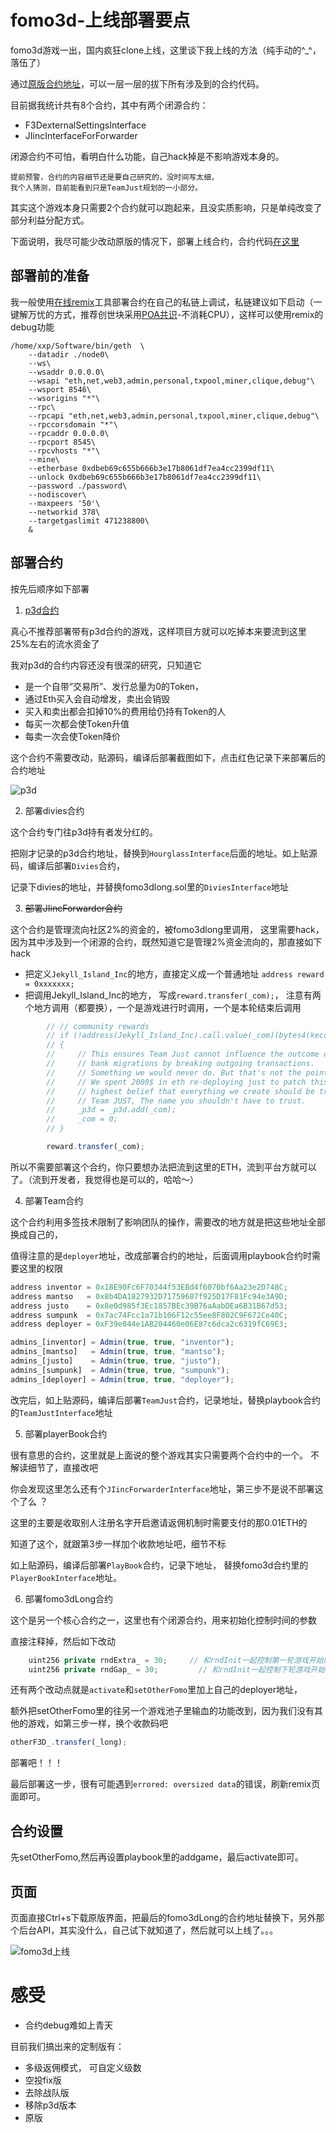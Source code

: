 # fomo3d-上线部署要点


fomo3d游戏一出，国内疯狂clone上线，这里谈下我上线的方法（纯手动的^_^，落伍了）

通过[原版合约地址](https://etherscan.io/address/0xa62142888aba8370742be823c1782d17a0389da1#code)，可以一层一层的拔下所有涉及到的合约代码。

目前据我统计共有8个合约，其中有两个闭源合约：

- F3DexternalSettingsInterface
- JIincInterfaceForForwarder

闭源合约不可怕，看明白什么功能，自己hack掉是不影响游戏本身的。

    提前预警，合约的内容细节还是要自己研究的，没时间写太细，
    我个人猜测，目前能看到只是TeamJust规划的一小部分。

其实这个游戏本身只需要2个合约就可以跑起来，且没实质影响，只是单纯改变了部分利益分配方式。

下面说明，我尽可能少改动原版的情况下，部署上线合约，合约代码[在这里](https://github.com/ChungkueiBlock/sols/fomo3d)

## 部署前的准备

我一般使用[在线remix](https://remix.ethereum.org/#optimize=true&version=soljson-v0.4.24)工具部署合约在自己的私链上调试，私链建议如下启动（一键解万忧的方式，推荐创世块采用[POA共识](https://github.com/ChungkueiBlock/tools/privateEth)-不消耗CPU），这样可以使用remix的debug功能
```
/home/xxp/Software/bin/geth  \
    --datadir ./node0\
    --ws\
    --wsaddr 0.0.0.0\
    --wsapi "eth,net,web3,admin,personal,txpool,miner,clique,debug"\
    --wsport 8546\
    --wsorigins "*"\
    --rpc\
    --rpcapi "eth,net,web3,admin,personal,txpool,miner,clique,debug"\
    --rpccorsdomain "*"\
    --rpcaddr 0.0.0.0\
    --rpcport 8545\
    --rpcvhosts "*"\
    --mine\
    --etherbase 0xdbeb69c655b666b3e17b8061df7ea4cc2399df11\
    --unlock 0xdbeb69c655b666b3e17b8061df7ea4cc2399df11\
    --password ./password\
    --nodiscover\
    --maxpeers '50'\
    --networkid 378\
    --targetgaslimit 471238800\
    &
```

## 部署合约

按先后顺序如下部署

1. [p3d合约](https://github.com/ChungkueiBlock/sols/fomo3d/Hourglass.sol)

真心不推荐部署带有p3d合约的游戏，这样项目方就可以吃掉本来要流到这里25%左右的流水资金了

我对p3d的合约内容还没有很深的研究，只知道它
 - 是一个自带“交易所”、发行总量为0的Token，
 - 通过Eth买入会自动增发，卖出会销毁
 - 买入和卖出都会扣掉10%的费用给仍持有Token的人
 - 每买一次都会使Token升值
 - 每卖一次会使Token降价

这个合约不需要改动，贴源码，编译后部署截图如下，点击红色记录下来部署后的合约地址

![p3d](/assets/fomo3d/p3d部署.jpg)

2. 部署divies合约

这个合约专门往p3d持有者发分红的。

把刚才记录的p3d合约地址，替换到`HourglassInterface`后面的地址。如上贴源码，编译后部署`Divies`合约，

记录下divies的地址，并替换fomo3dlong.sol里的`DiviesInterface`地址

3. ~~部署JIincForwarder合约~~

这个合约是管理流向社区2%的资金的，被fomo3dlong里调用，
这里需要hack，因为其中涉及到一个闭源的合约，既然知道它是管理2%资金流向的，那直接如下hack

- 把定义`Jekyll_Island_Inc`的地方，直接定义成一个普通地址 `address reward = 0xxxxxxx;`
- 把调用Jekyll_Island_Inc的地方， 写成`reward.transfer(_com);`， 注意有两个地方调用（都要换），一个是游戏进行时调用，一个是本轮结束后调用

```javascript
        // // community rewards
        // if (!address(Jekyll_Island_Inc).call.value(_com)(bytes4(keccak256("deposit()"))))
        // {
        //     // This ensures Team Just cannot influence the outcome of FoMo3D with
        //     // bank migrations by breaking outgoing transactions.
        //     // Something we would never do. But that's not the point.
        //     // We spent 2000$ in eth re-deploying just to patch this, we hold the 
        //     // highest belief that everything we create should be trustless.
        //     // Team JUST, The name you shouldn't have to trust.
        //     _p3d = _p3d.add(_com);
        //     _com = 0;
        // }

        reward.transfer(_com);
```

所以不需要部署这个合约，你只要想办法把流到这里的ETH，流到平台方就可以了。（流到开发者，我觉得也是可以的，哈哈～）

4. 部署Team合约

这个合约利用多签技术限制了影响团队的操作，需要改的地方就是把这些地址全部换成自己的，

值得注意的是`deployer`地址，改成部署合约的地址，后面调用playbook合约时需要这里的权限

```javascript
address inventor = 0x18E90Fc6F70344f53EBd4f6070bf6Aa23e2D748C;
address mantso   = 0x8b4DA1827932D71759687f925D17F81Fc94e3A9D;
address justo    = 0x8e0d985f3Ec1857BEc39B76aAabDEa6B31B67d53;
address sumpunk  = 0x7ac74Fcc1a71b106F12c55ee8F802C9F672Ce40C;
address deployer = 0xF39e044e1AB204460e06E87c6dca2c6319fC69E3;

admins_[inventor] = Admin(true, true, "inventor");
admins_[mantso]   = Admin(true, true, "mantso");
admins_[justo]    = Admin(true, true, "justo");
admins_[sumpunk]  = Admin(true, true, "sumpunk");
admins_[deployer] = Admin(true, true, "deployer");
```

改完后，如上贴源码，编译后部署`TeamJust`合约，记录地址，替换playbook合约的`TeamJustInterface`地址

5. 部署playerBook合约

很有意思的合约，这里就是上面说的整个游戏其实只需要两个合约中的一个。
不解读细节了，直接改吧

你会发现这里怎么还有个`JIincForwarderInterface`地址，第三步不是说不部署这个了么 ？

这里的主要是收取别人注册名字开启邀请返佣机制时需要支付的那0.01ETH的

知道了这个，就跟第3步一样加个收款地址吧，细节不标

如上贴源码，编译后部署`PlayBook`合约，记录下地址， 替换fomo3d合约里的`PlayerBookInterface`地址。


6. 部署fomo3dLong合约

这个是另一个核心合约之一，这里也有个闭源合约，用来初始化控制时间的参数

直接注释掉，然后如下改动

```javascript
	uint256 private rndExtra_ = 30;     // 和rndInit一起控制第一轮游戏开始的初始时间的，单位是秒
    uint256 private rndGap_ = 30;         // 和rndInit一起控制下轮游戏开始的初始时间的，单位是秒
```

还有两个改动点就是`activate`和`setOtherFomo`里加上自己的deployer地址， 

额外把setOtherFomo里的往另一个游戏池子里输血的功能改到，因为我们没有其他的游戏，如第三步一样，换个收款码吧

```javascript
otherF3D_.transfer(_long);
```

部署吧！！！

最后部署这一步，很有可能遇到`errored: oversized data`的错误，刷新remix页面即可。



## 合约设置

先setOtherFomo,然后再设置playbook里的addgame，最后activate即可。


## 页面

页面直接Ctrl+s下载原版界面，把最后的fomo3dLong的合约地址替换下，另外那个后台API，其实没什么，自己试下就知道了，然后就可以上线了。。。

![fomo3d上线](/assets/fomo3d/fomo3d上线.png)

# 感受

- 合约debug难如上青天

目前我们搞出来的定制版有：
 - 多级返佣模式， 可自定义级数
 - 空投fix版
 - 去除战队版
 - 移除p3d版本
 - 原版
